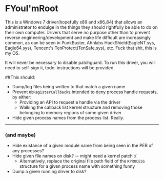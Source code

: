 # FYouI'mRoot

This is a Windows 7 driver(hopefully x86 and x86_64) that allows an administrator to endulge in the things they should rightfully be able to do on their own computer. Drivers that serve no purpose other than to prevent reverse engineering/development and make life difficult are increasingly common, as can be seen in PunkBuster, Ahnlabs HackShield(EagleNT.sys, Eagle64.sys), Tencent's TenProtect(TenSafe.sys), etc. Fuck that shit, this is my OS.

It will never be necessary to disable patchguard. To run this driver, you will need to self-sign it, todo: instructions will be provided.

##This should:

* Dump/log files being written to that match a given name
* Prevent `ObRegisterCallback`s intended to deny process handle requests, by either:
	* Providing an API to request a handle via the driver
	* Walking the callback list kernel structure and removing those belonging to memory regions of some given driver
* Hide given process names from the process list. Really.


---------
### (and maybe)
* Hide existance of a given module name from being seen in the PEB of any processes?
* Hide given file names on disk? -- might need a kernel patch :(
	* Alternatively, replace the original file path field of the `KPROCESS` structure for a given process name with something funny
* Dump a given running driver to disk?
